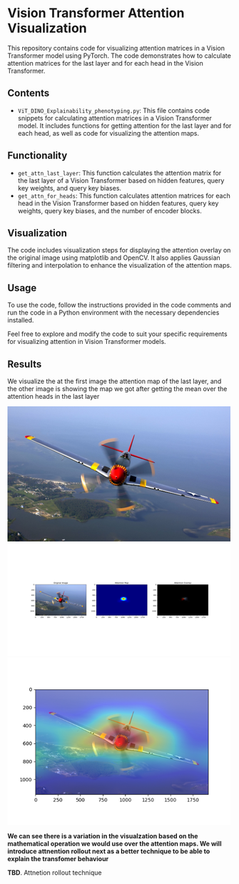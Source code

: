 # Vision Transformer Attention Visualization

This repository contains code for visualizing attention matrices in a Vision Transformer model using PyTorch. The code demonstrates how to calculate attention matrices for the last layer and for each head in the Vision Transformer.

## Contents
- `ViT_DINO_Explainability_phenotyping.py`: This file contains code snippets for calculating attention matrices in a Vision Transformer model. It includes functions for getting attention for the last layer and for each head, as well as code for visualizing the attention maps.

## Functionality
- `get_attn_last_layer`: This function calculates the attention matrix for the last layer of a Vision Transformer based on hidden features, query key weights, and query key biases.
- `get_attn_for_heads`: This function calculates attention matrices for each head in the Vision Transformer based on hidden features, query key weights, query key biases, and the number of encoder blocks.

## Visualization
The code includes visualization steps for displaying the attention overlay on the original image using matplotlib and OpenCV. It also applies Gaussian filtering and interpolation to enhance the visualization of the attention maps.

## Usage
To use the code, follow the instructions provided in the code comments and run the code in a Python environment with the necessary dependencies installed.

Feel free to explore and modify the code to suit your specific requirements for visualizing attention in Vision Transformer models.

## Results

We visualize the at the first image the attention map of the last layer, and the other image is showing the map we got after getting the mean over the attention heads in the last layer

<img src="Results/P-51_Mustang_edit1.jpg " alt="Image Descriptio" width="500"/>

<img src="Results/Attention_map_last_layer.png" alt="Attention of the last layer" width="500"/>

<img src="Results/attention_map_mean_over_heads_last_layer.png" alt="Image Description" width="500"/>

**We can see there is a variation in the visualzation based on the mathematical operation we would use over the attention maps. We will introduce attnention rollout next as a better technique to be able to explain the transfomer behaviour**

**TBD**. Attnetion rollout technique
